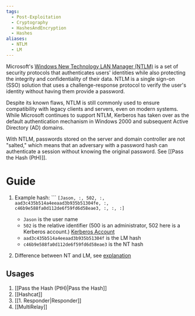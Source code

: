 ```yaml
---
tags:
  - Post-Exploitation
  - Cryptography
  - HashesAndEncryption
  - Hashes
aliases:
  - NTLM
  - LM
---
```

Microsoft's [Windows New Technology LAN Manager (NTLM)](https://learn.microsoft.com/en-us/windows-server/security/kerberos/ntlm-overview) is a set of security protocols that authenticates users' identities while also protecting the integrity and confidentiality of their data. NTLM is a single sign-on (SSO) solution that uses a challenge-response protocol to verify the user's identity without having them provide a password.

Despite its known flaws, NTLM is still commonly used to ensure compatibility with legacy clients and servers, even on modern systems. While Microsoft continues to support NTLM, Kerberos has taken over as the default authentication mechanism in Windows 2000 and subsequent Active Directory (AD) domains.

With NTLM, passwords stored on the server and domain controller are not "salted," which means that an adversary with a password hash can authenticate a session without knowing the original password. See [[Pass the Hash (PtH)]].
# Guide

1. Example hash: ```
		`[Jason, :, 502, :, aad3c435b514a4eeaad3b935b51304fe, :, c46b9e588fa0d112de6f59fd6d58eae3, :, :, :] `
	* `Jason` is the user name
	- `502` is the relative identifier (500 is an administrator, 502 here is a Kerberos account.) [Kerberos Account](https://adsecurity.org/?p=483)
	- `aad3c435b514a4eeaad3b935b51304f` is the LM hash
	- `c46b9e588fa0d112de6f59fd6d58eae3` is the NT hash

2. Difference between NT and LM, see [explanation](http://www.adshotgyan.com/2012/02/lm-hash-and-nt-hash.html)

## Usages

1. [[Pass the Hash (PtH)|Pass the Hash]]
2. [[Hashcat]]
3. [[1. Responder|Responder]]
4. [[MultiRelay]]